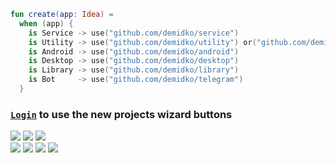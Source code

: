```kotlin
fun create(app: Idea) =
  when (app) {
    is Service -> use("github.com/demidko/service")
    is Utility -> use("github.com/demidko/utility") or("github.com/demidko/vcpkg-utility")
    is Android -> use("github.com/demidko/android")
    is Desktop -> use("github.com/demidko/desktop")
    is Library -> use("github.com/demidko/library")
    is Bot     -> use("github.com/demidko/telegram")
  }

```
### [`Login`](https://github.com/login) to use the new projects wizard buttons 
[![](https://img.shields.io/badge/service-EA7100?style=for-the-badge&logo=java)](https://github.com/demidko/service/generate) 
[![](https://img.shields.io/badge/utility(conan)-003E54?style=for-the-badge&logo=cmake)](https://github.com/demidko/conan-utility/generate) 
[![](https://img.shields.io/badge/utility(vcpkg)-003E54?style=for-the-badge&logo=cmake)](https://github.com/demidko/vcpkg-utility/generate)  
[![](https://img.shields.io/badge/android-darkgreen?style=for-the-badge&logo=android)](https://github.com/demidko/android/generate) 
[![](https://img.shields.io/badge/desktop-darkblue?style=for-the-badge&logo=kotlin)](https://github.com/demidko/desktop/generate)
[![](https://img.shields.io/badge/library-EA7100?style=for-the-badge&logo=java)](https://github.com/demidko/library/generate)
[![](https://img.shields.io/badge/telegram-blue?style=for-the-badge&logo=telegram)](https://github.com/demidko/telegram/generate) 
